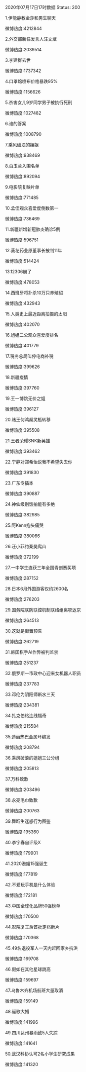 2020年07月17日17时数据
Status: 200

1.伊能静教金莎和男生聊天

微博热度:4212844

2.外交部新任发言人汪文斌

微博热度:2039514

3.李建群去世

微博热度:1737342

4.口罩熔喷布价格暴跌95%

微博热度:1156626

5.杀害女儿9岁同学男子被执行死刑

微博热度:1027482

6.谁的答案

微博热度:1008790

7.乘风破浪的姐姐

微博热度:938469

8.白玉兰入围名单

微博热度:892094

9.电影院复映片单

微博热度:771485

10.孟佳观众喜爱度倒数第一

微博热度:736469

11.新疆新增新冠肺炎确诊5例

微博热度:596751

12.葵花药业原董事长被判11年

微博热度:514424

13.12306崩了

微博热度:478053

14.西班牙将扑杀10万只养殖貂

微博热度:432943

15.人类史上最近距离拍摄的太阳

微博热度:402070

16.姐姐二公观众喜爱度排名

微博热度:401779

17.税务总局叫停电商补税

微博热度:399626

18.新疆疫情

微博热度:397760

19.王一博跳无价之姐

微博热度:396127

20.赌王何鸿燊灵柩转移

微博热度:395508

21.王者荣耀SNK新英雄

微博热度:393462

22.宁静对郑希怡说我不希望失去你

微博热度:391830

23.广东专插本

微博热度:390887

24.神仙级别饭拍能有多绝

微博热度:382985

25.阿Kenn抱头痛哭

微博热度:380066

26.汪小菲约秦昊爬山

微博热度:372199

27.一中学生连获三年全国青创赛奖项

微博热度:287152

28.日本6月外国游客仅约2600名

微博热度:276203

29.国务院联防联控机制联络组离鄂返京

微博热度:264513

30.这就是街舞预告

微博热度:262719

31.韩国棋手AI作弊被判监禁

微博热度:251237

32.俄罗斯一市政中心迎来女机器人职员

微博热度:237783

33.邓伦为阴阳师断水三天

微博热度:234381

34.扎克伯格连线福奇

微博热度:215584

35.迪丽热巴金属环编发

微博热度:208794

36.乘风破浪的姐姐三公分组

微博热度:205813

37.万科致歉

微博热度:203496

38.永亮毛巾致歉

微博热度:200763

39.舞蹈生迷惑行为图鉴

微博热度:195360

40.李宇春自评级X

微博热度:179901

41.2020港姐15强诞生

微博热度:177819

42.不爱玩手机是什么体验

微博热度:172181

43.中国全球化品牌50强榜单

微博热度:170500

44.影院复工后首批定档新片

微博热度:170368

45.49名退役军人一天内赶回家乡抗洪

微博热度:169708

46.假如在其他星球跳高

微博热度:159697

47.乌鲁木齐机场航班大量取消

微博热度:159149

48.骊歌大婚

微博热度:141996

49.四川达州暴雨致5人失踪

微博热度:141641

50.武汉科协认可2名小学生研究成果

微博热度:141320

